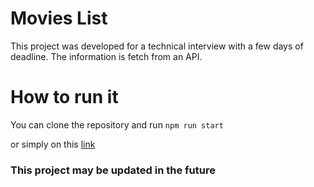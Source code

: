 # Movies List

This project was developed for a technical interview with a few days of deadline.
The information is fetch from an API.

# How to run it

You can clone the repository and run `npm run start`

or simply on this [link](https://lucaasrojas-movies-lists.netlify.app)


### This project may be updated in the future
